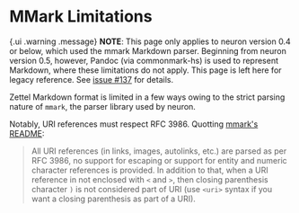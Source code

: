 # MMark Limitations

{.ui .warning .message}
**NOTE**: This page only applies to neuron version 0.4 or below, which used the mmark Markdown parser. Beginning from neuron version 0.5, however, Pandoc (via commonmark-hs) is used to represent Markdown, where these limitations do not apply. This page is left here for legacy reference. See [issue \#137](https://github.com/srid/neuron/issues/137) for details.

Zettel Markdown format is limited in a few ways owing to the strict parsing nature of `mmark`, the parser library used by neuron. 

Notably, URI references must respect RFC 3986. Quotting [mmark's README](https://github.com/mmark-md/mmark#mmark-and-common-mark):

> All URI references (in links, images, autolinks, etc.) are parsed as per RFC 3986, no support for escaping or support for entity and numeric character references is provided. In addition to that, when a URI reference in not enclosed with `<` and `>`, then closing parenthesis character `)` is not considered part of URI (use `<uri>` syntax if you want a closing parenthesis as part of a URI).
